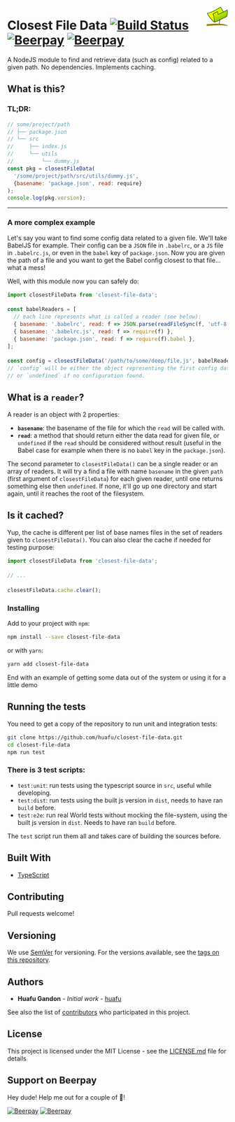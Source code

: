 <img style="float: right; width: 48px;" src="icon.png"></img>

# Closest File Data [![Build Status](https://travis-ci.org/huafu/closest-file-data.svg?branch=master)](https://travis-ci.org/huafu/closest-file-data) [![Beerpay](https://beerpay.io/huafu/closest-file-data/badge.svg?style=beer-square)](https://beerpay.io/huafu/closest-file-data)  [![Beerpay](https://beerpay.io/huafu/closest-file-data/make-wish.svg?style=flat-square)](https://beerpay.io/huafu/closest-file-data?focus=wish)

A NodeJS module to find and retrieve data (such as config) related to a given path. No dependencies. Implements caching.

## What is this?

### TL;DR:

```js
// some/project/path
// ├── package.json
// └── src
//     ├── index.js
//     └── utils
//         └── dummy.js
const pkg = closestFileData(
  '/some/project/path/src/utils/dummy.js',
  {basename: 'package.json', read: require}
);
console.log(pkg.version);
```

---

### A more complex example

Let's say you want to find some config data related to a given file. We'll take BabelJS for example. Their config can be
a `JSON` file in `.babelrc`, or a `JS` file in `.babelrc.js`, or even in the `babel` key of `package.json`.
Now you are given the path of a file and you want to get the Babel config closest to that file... what a mess!

Well, with this module now you can safely do:

```js
import closestFileData from 'closest-file-data';

const babelReaders = [
  // each line represents what is called a reader (see below):
  { basename: '.babelrc', read: f => JSON.parse(readFileSync(f, 'utf-8')) },
  { basename: '.babelrc.js', read: f => require(f) },
  { basename: 'package.json', read: f => require(f).babel },
];

const config = closestFileData('/path/to/some/deep/file.js', babelReaders);
// `config` will be either the object representing the first config data found,
// or `undefined` if no configuration found.
```

## What is a `reader`?

A reader is an object with 2 properties:

- **`basename`**: the basename of the file for which the `read` will be called with.
- **`read`**: a method that should return either the data read for given file, or `undefined` if the `read` should
  be considered without result (useful in the Babel case for example when there is no `babel` key in the `package.json`).

The second parameter to `closestFileData()` can be a single reader or an array of readers.
It will try a find a file with name `basename` in the given `path` (first argument of `closestFileData`) for each
given reader, until one returns something else then `undefined`. If none, it'll go up one directory and start again,
until it reaches the root of the filesystem.

## Is it cached?

Yup, the cache is different per list of base names files in the set of readers given to `closestFileData()`.
You can also clear the cache if needed for testing purpose:

```js
import closestFileData from 'closest-file-data';

// ...

closestFileData.cache.clear();
```

### Installing

Add to your project with `npm`:

```bash
npm install --save closest-file-data
```

or with `yarn`:

```bash
yarn add closest-file-data
```

End with an example of getting some data out of the system or using it for a little demo

## Running the tests

You need to get a copy of the repository to run unit and integration tests:

```bash
git clone https://github.com/huafu/closest-file-data.git
cd closest-file-data
npm run test
```

### There is 3 test scripts:

- `test:unit`: run tests using the typescript source in `src`, useful while developing.
- `test:dist`: run tests using the built js version in `dist`, needs to have ran `build` before.
- `test:e2e`: run real World tests without mocking the file-system, using the built js version in `dist`. Needs to have ran `build` before.

The `test` script run them all and takes care of building the sources before.

## Built With

* [TypeScript](https://www.typescriptlang.org/)

## Contributing

Pull requests welcome!

## Versioning

We use [SemVer](http://semver.org/) for versioning. For the versions available, see the [tags on this repository](https://github.com/huafu/closest-file-data/tags). 

## Authors

* **Huafu Gandon** - *Initial work* - [huafu](https://github.com/huafu)

See also the list of [contributors](https://github.com/huafu/closest-file-data/contributors) who participated in this project.

## License

This project is licensed under the MIT License - see the [LICENSE.md](LICENSE.md) file for details

## Support on Beerpay
Hey dude! Help me out for a couple of :beers:!

[![Beerpay](https://beerpay.io/huafu/closest-file-data/badge.svg?style=beer-square)](https://beerpay.io/huafu/closest-file-data)  [![Beerpay](https://beerpay.io/huafu/closest-file-data/make-wish.svg?style=flat-square)](https://beerpay.io/huafu/closest-file-data?focus=wish)